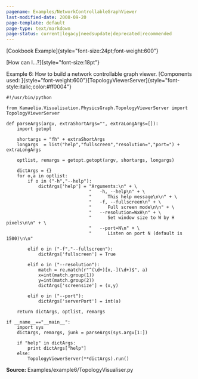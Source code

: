 ```yaml
---
pagename: Examples/NetworkControllableGraphViewer
last-modified-date: 2008-09-20
page-template: default
page-type: text/markdown
page-status: current|legacy|needsupdate|deprecated|recommended
---
```

[Cookbook Example]{style="font-size:24pt;font-weight:600"}

[How can I\...?]{style="font-size:18pt"}

Example 6: How to build a network controllable graph viewer. [Components used: ]{style="font-weight:600"}[TopologyViewerServer]{style="font-style:italic;color:#ff0004"}

```{.python}
#!/usr/bin/python

from Kamaelia.Visualisation.PhysicsGraph.TopologyViewerServer import TopologyViewerServer

def parseArgs(argv, extraShortArgs="", extraLongArgs=[]):
    import getopt

    shortargs = "fh" + extraShortArgs
    longargs  = list("help","fullscreen","resolution=","port=") + extraLongArgs

    optlist, remargs = getopt.getopt(argv, shortargs, longargs)

    dictArgs = {}
    for o,a in optlist:
        if o in ("-h","--help"):
            dictArgs['help'] = "Arguments:\n" + \
                               "   -h, --help\n" + \
                               "      This help message\n\n" + \
                               "   -f, --fullscreen\n" + \
                               "      Full screen mode\n\n" + \
                               "   --resolution=WxH\n" + \
                               "      Set window size to W by H pixels\n\n" + \
                               "   --port=N\n" + \
                               "      Listen on port N (default is 1500)\n\n"

        elif o in ("-f","--fullscreen"):
            dictArgs['fullscreen'] = True

        elif o in ("--resolution"):
            match = re.match(r"^(\d+)[x,-](\d+)$", a)
            x=int(match.group(1))
            y=int(match.group(2))
            dictArgs['screensize'] = (x,y)

        elif o in ("--port"):
            dictArgs['serverPort'] = int(a)

    return dictArgs, optlist, remargs

if __name__=="__main__":
    import sys
    dictArgs, remargs, junk = parseArgs(sys.argv[1:])

    if "help" in dictArgs:
        print dictArgs["help"]
    else:
        TopologyViewerServer(**dictArgs).run()
```

**Source:** Examples/example6/TopologyVisualiser.py
